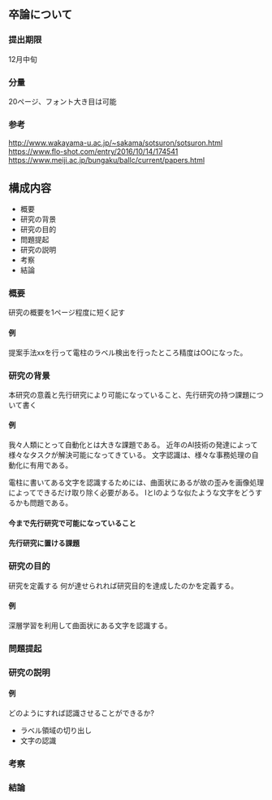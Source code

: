 ## 卒論について
### 提出期限
12月中旬
### 分量
20ページ、フォント大き目は可能
### 参考
http://www.wakayama-u.ac.jp/~sakama/sotsuron/sotsuron.html
https://www.flo-shot.com/entry/2016/10/14/174541
https://www.meiji.ac.jp/bungaku/ballc/current/papers.html

## 構成内容
- 概要
- 研究の背景
- 研究の目的
- 問題提起
- 研究の説明
- 考察
- 結論



### 概要
研究の概要を1ページ程度に短く記す
#### 例
提案手法xxを行って電柱のラベル検出を行ったところ精度はOOになった。

### 研究の背景
本研究の意義と先行研究により可能になっていること、先行研究の持つ課題について書く
#### 例
我々人類にとって自動化とは大きな課題である。
近年のAI技術の発達によって様々なタスクが解決可能になってきている。
文字認識は、様々な事務処理の自動化に有用である。

電柱に書いてある文字を認識するためには、曲面状にあるが故の歪みを画像処理によってできるだけ取り除く必要がある。
Iとlのような似たような文字をどうするかも問題である。
#### 今まで先行研究で可能になっていること
#### 先行研究に置ける課題

### 研究の目的
研究を定義する
何が達せられれば研究目的を達成したのかを定義する。
#### 例
深層学習を利用して曲面状にある文字を認識する。
### 問題提起


### 研究の説明

#### 例
どのようにすれば認識させることができるか?
- ラベル領域の切り出し
- 文字の認識

### 考察


### 結論
